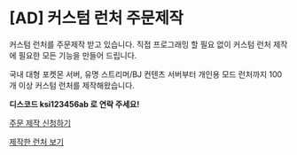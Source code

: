 # \[AD] 커스텀 런처 주문제작

커스텀 런처를 주문제작 받고 있습니다. 직접 프로그래밍 할 필요 없이 커스텀 런처 제작에 필요한 모든 기능을 만들어 드립니다.

국내 대형 포켓몬 서버, 유명 스트리머/BJ 컨텐츠 서버부터 개인용 모드 런처까지 100개 이상 커스텀 런처를 제작해왔습니다.

**디스코드 ksi123456ab 로 연락 주세요!**

[주문 제작 신청하기](https://cafe.naver.com/alphacml/76)

[제작한 런처 보기](https://cafe.naver.com/alphacml)
